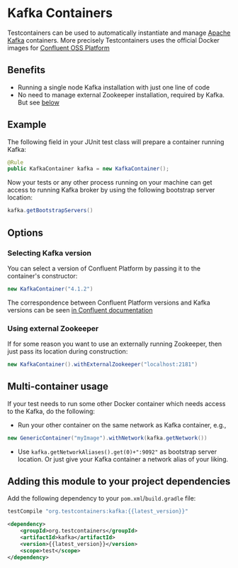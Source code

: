 # Kafka Containers

Testcontainers can be used to automatically instantiate and manage [Apache Kafka](https://kafka.apache.org) containers.
More precisely Testcontainers uses the official Docker images for [Confluent OSS Platform](https://hub.docker.com/r/confluentinc/cp-kafka/)

## Benefits

* Running a single node Kafka installation with just one line of code
* No need to manage external Zookeeper installation, required by Kafka. But see [below](#zookeeper)

## Example

The following field in your JUnit test class will prepare a container running Kafka:
```java
@Rule
public KafkaContainer kafka = new KafkaContainer();
```
        
Now your tests or any other process running on your machine can get access to running Kafka broker by using the following bootstrap server location:
```java
kafka.getBootstrapServers()
```

## Options

### Selecting Kafka version

You can select a version of Confluent Platform by passing it to the container's constructor:
```java
new KafkaContainer("4.1.2")
```
The correspondence between Confluent Platform versions and Kafka versions can be seen [in Confluent documentation](https://docs.confluent.io/current/installation/versions-interoperability.html#cp-and-apache-kafka-compatibility)
        
### <a name="zookeeper"></a> Using external Zookeeper

If for some reason you want to use an externally running Zookeeper, then just pass its location during construction:
```java
new KafkaContainer().withExternalZookeeper("localhost:2181")
```

## Multi-container usage

If your test needs to run some other Docker container which needs access to the Kafka, do the following:

* Run your other container on the same network as Kafka container, e.g.,
```java
new GenericContainer("myImage").withNetwork(kafka.getNetwork())
```
* Use `kafka.getNetworkAliases().get(0)+":9092"` as bootstrap server location. 
Or just give your Kafka container a network alias of your liking.

## Adding this module to your project dependencies

Add the following dependency to your `pom.xml`/`build.gradle` file:

```groovy tab='Gradle'
testCompile "org.testcontainers:kafka:{{latest_version}}"
```

```xml tab='Maven'
<dependency>
    <groupId>org.testcontainers</groupId>
    <artifactId>kafka</artifactId>
    <version>{{latest_version}}</version>
    <scope>test</scope>
</dependency>
```
